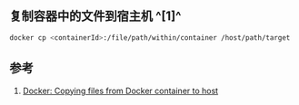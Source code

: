 ﻿## 复制容器中的文件到宿主机 ^[1]^

```bash
docker cp <containerId>:/file/path/within/container /host/path/target
```



## 参考

1. [Docker: Copying files from Docker container to host](https://stackoverflow.com/questions/22049212/docker-copying-files-from-docker-container-to-host)